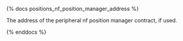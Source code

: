 {% docs positions_nf_position_manager_address %}

The address of the peripheral nf position manager contract, if used. 

{% enddocs %}